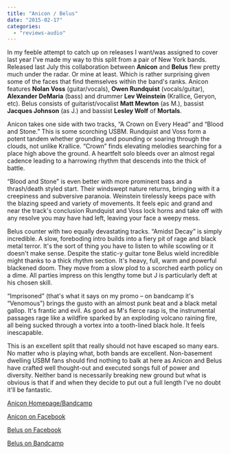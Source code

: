 ```yaml
---
title: "Anicon / Belus"
date: "2015-02-17"
categories: 
  - "reviews-audio"
---
```


In my feeble attempt to catch up on releases I want/was assigned to cover last year I've made my way to this split from a pair of New York bands. Released last July this collaboration between **Anicon** and **Belus** flew pretty much under the radar. Or mine at least. Which is rather surprising given some of the faces that find themselves within the band's ranks. Anicon features **Nolan Voss** (guitar/vocals), **Owen Rundquist** (vocals/guitar), **Alexander DeMaria** (bass) and drummer **Lev Weinstein** (Krallice, Geryon, etc). Belus consists of guitarist/vocalist **Matt Mewton** (as M.), bassist **Jacques Johnson** (as J.) and bassist **Lesley Wolf** of **Mortals**.

Anicon takes one side with two tracks, “A Crown on Every Head” and “Blood and Stone.” This is some scorching USBM. Rundquist and Voss form a potent tandem whether grounding and pounding or soaring through the clouds, not unlike Krallice. “Crown” finds elevating melodies searching for a place high above the ground. A heartfelt solo bleeds over an almost regal cadence leading to a harrowing rhythm that descends into the thick of battle.

“Blood and Stone” is even better with more prominent bass and a thrash/death styled start. Their windswept nature returns, bringing with it a creepiness and subversive paranoia. Weinstein tirelessly keeps pace with the blazing speed and variety of movements. It feels epic and grand and near the track's conclusion Rundquist and Voss lock horns and take off with any resolve you may have had left, leaving your face a weepy mess.

Belus counter with two equally devastating tracks. “Amidst Decay” is simply incredible. A slow, foreboding intro builds into a fiery pit of rage and black metal terror. It's the sort of thing you have to listen to while scowling or it doesn't make sense. Despite the static-y guitar tone Belus wield incredible might thanks to a thick rhythm section. It's heavy, full, warm and powerful blackened doom. They move from a slow plod to a scorched earth policy on a dime. All parties impress on this lengthy tome but J is particularly deft at his chosen skill.

“Imprisoned” (that's what it says on my promo – on bandcamp it's “Venomous”) brings the gusto with an almost punk beat and a black metal gallop. It's frantic and evil. As good as M's fierce rasp is, the instrumental passages rage like a wildfire sparked by an exploding volcano raining fire, all being sucked through a vortex into a tooth-lined black hole. It feels inescapable.

This is an excellent split that really should not have escaped so many ears. No matter who is playing what, both bands are excellent. Non-basement dwelling USBM fans should find nothing to balk at here as Anicon and Belus have crafted well thought-out and executed songs full of power and diversity. Neither band is necessarily breaking new ground but what is obvious is that if and when they decide to put out a full length I've no doubt it'll be fantastic.

[Anicon Homepage/Bandcamp](https://anicon.bandcamp.com/)

[Anicon on Facebook](https://www.facebook.com/scrapingearthandsky)

[Belus on Facebook](https://www.facebook.com/belusband)

[Belus on Bandcamp](https://belus.bandcamp.com/album/anicon-belus)
